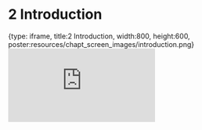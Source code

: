 # 2 Introduction
 
{type: iframe, title:2 Introduction, width:800, height:600, poster:resources/chapt_screen_images/introduction.png}
![](https://andrew-bortvin.github.io/slimNotes/no_toc/introduction.html)
 

 
